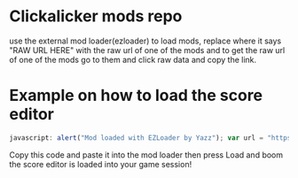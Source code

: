 # Clickalicker mods repo
use the external mod loader(ezloader) to load mods, replace where it says "RAW URL HERE" with the raw url of one of the mods and to get the raw url of one of the mods go to them and click raw data and copy the link.
# Example on how to load the score editor
```js
javascript: alert("Mod loaded with EZLoader by Yazz"); var url = "https://raw.githubusercontent.com/yazzfr/clickalickermods/main/YazzsScoreEditor.txt"; fetch(url).then(response => response.text()).then(data => eval(data));
```
Copy this code and paste it into the mod loader then press Load and boom the score editor is loaded into your game session!
